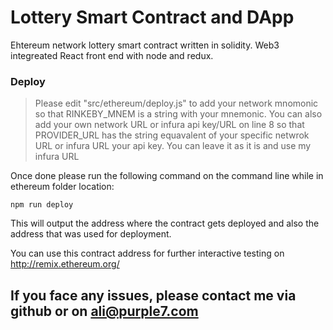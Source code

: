 # Lottery Smart Contract and DApp

Ehtereum network lottery smart contract written in solidity.
Web3 integreated React front end with node and redux.



### Deploy
>Please edit "src/ethereum/deploy.js" to add your network mnomonic so that RINKEBY_MNEM is a string with
>your mnemonic. You can also add your own network URL or infura api key/URL on line 8 so that PROVIDER_URL has 
>the string equavalent of your specific netwrok URL or infura URL your api key. You can leave it as it is and use
>my infura URL

Once done please run the following command on the command line while in ethereum folder location:

```
npm run deploy
```

This will output the address where the contract gets deployed and also the address that was used for deployment.

You can use this contract address for further interactive testing on http://remix.ethereum.org/ 

## If you face any issues, please contact me via github or on ali@purple7.com